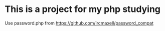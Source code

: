 # This is a project for my php studying

Use password.php from https://github.com/ircmaxell/password_compat
